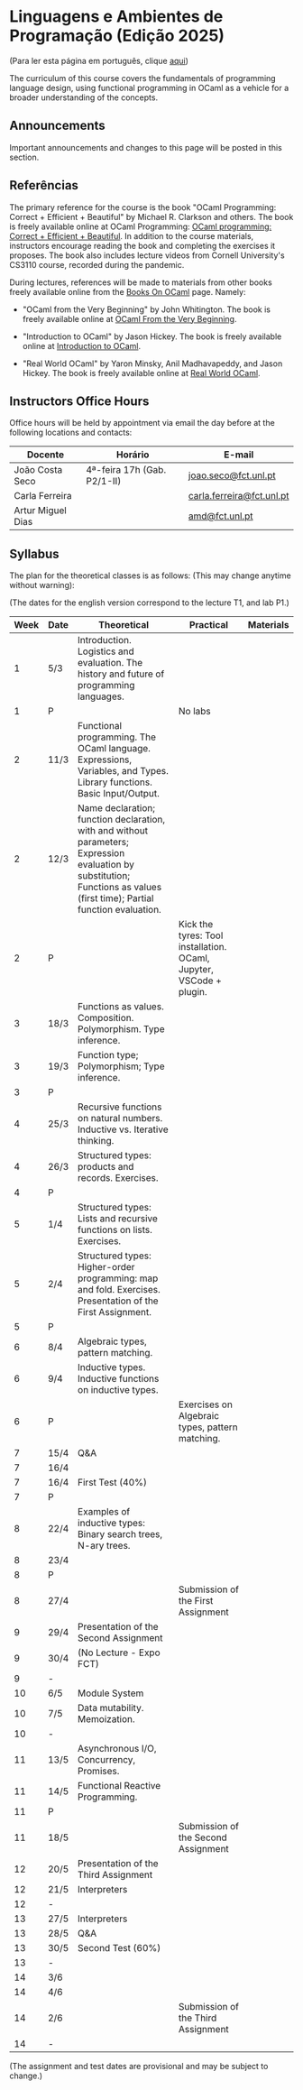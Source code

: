 # Linguagens e Ambientes de Programação (Edição 2025)

(Para ler esta página em português, clique [aqui](README.md))

The curriculum of this course covers the fundamentals of programming language design, using functional programming in OCaml as a vehicle for a broader understanding of the concepts.


## Announcements

Important announcements and changes to this page will be posted in this section.


## Referências

The primary reference for the course is the book "OCaml Programming: Correct + Efficient + Beautiful" by Michael R. Clarkson and others. The book is freely available online at OCaml Programming: [OCaml programming: Correct + Efficient + Beautiful](https://cs3110.github.io/textbook/). In addition to the course materials, instructors encourage reading the book and completing the exercises it proposes. The book also includes lecture videos from Cornell University's CS3110 course, recorded during the pandemic.

During lectures, references will be made to materials from other books freely available online from the [Books On OCaml](https://ocaml.org/books) page. Namely:

* "OCaml from the Very Beginning" by John Whitington. The book is freely available online at [OCaml From the Very Beginning](https://ocaml-book.com/).

* "Introduction to OCaml" by Jason Hickey. The book is freely available online at [Introduction to OCaml](http://courses.cms.caltech.edu/cs134/cs134b/book.pdf).

* "Real World OCaml" by Yaron Minsky, Anil Madhavapeddy, and Jason Hickey. The book is freely available online at [Real World OCaml](https://dev.realworldocaml.org/).

## Instructors Office Hours

Office hours will be held by appointment via email the day before at the following locations and contacts:

| Docente | Horário | E-mail |
| -------- | -------- | -------- |
| João Costa Seco | 4ª-feira 17h (Gab. P2/1-II) | joao.seco@fct.unl.pt |
| Carla Ferreira |  | carla.ferreira@fct.unl.pt |
| Artur Miguel Dias |  | amd@fct.unl.pt |

## Syllabus

The plan for the theoretical classes is as follows: (This may change anytime without warning):

(The dates for the english version correspond to the lecture T1, and lab P1.)

| Week| Date| Theoretical| Practical| Materials
| -------- | -------- | -------- | -------- | -------- |
| 1|5/3|Introduction. Logistics and evaluation. The history and future of programming languages.||
| 1|P||No labs|
| 2|11/3|Functional programming. The OCaml language. Expressions, Variables, and Types. Library functions. Basic Input/Output.||
2|12/3|Name declaration; function declaration, with and without parameters; Expression evaluation by substitution; Functions as values (first time); Partial function evaluation.||
| 2|P||Kick the tyres: Tool installation. OCaml, Jupyter, VSCode + plugin.|
| 3|18/3|Functions as values. Composition. Polymorphism. Type inference.||
| 3|19/3|Function type; Polymorphism; Type inference.||
| 3|P|||
| 4|25/3|Recursive functions on natural numbers. Inductive vs. Iterative thinking.||
| 4|26/3|Structured types: products and records. Exercises.||
| 4|P|||
| 5|1/4|Structured types: Lists and recursive functions on lists. Exercises.||
| 5|2/4|Structured types: Higher-order programming: map and fold. Exercises. Presentation of the First Assignment.||
| 5|P|||
| 6|8/4|Algebraic types, pattern matching.||
| 6|9/4|Inductive types. Inductive functions on inductive types.||
| 6|P||Exercises on Algebraic types, pattern matching.|
| 7|15/4|Q&A||
| 7|16/4|||
| 7|16/4|First Test (40%)||
| 7|P|||
| 8|22/4|Examples of inductive types: Binary search trees, N-ary trees.||
| 8|23/4|||
| 8|P|||
| 8|27/4||Submission of the First Assignment|
| 9|29/4|Presentation of the Second Assignment||
| 9|30/4|(No Lecture - Expo FCT)||
| 9|-|||
| 10|6/5|Module System||
| 10|7/5|Data mutability. Memoization.||
| 10|-|||
| 11|13/5|Asynchronous I/O, Concurrency, Promises.||
| 11|14/5|Functional Reactive Programming.||
| 11|P|||
| 11|18/5||Submission of the Second Assignment|
| 12|20/5|Presentation of the Third Assignment||
| 12|21/5|Interpreters||
| 12|-|||
| 13|27/5|Interpreters||
| 13|28/5|Q&A||
| 13|30/5|Second Test (60%)||
| 13|-|||
| 14|3/6|||
| 14|4/6|||
| 14|2/6||Submission of the Third Assignment|
| 14|-|||

(The assignment and test dates are provisional and may be subject to change.)